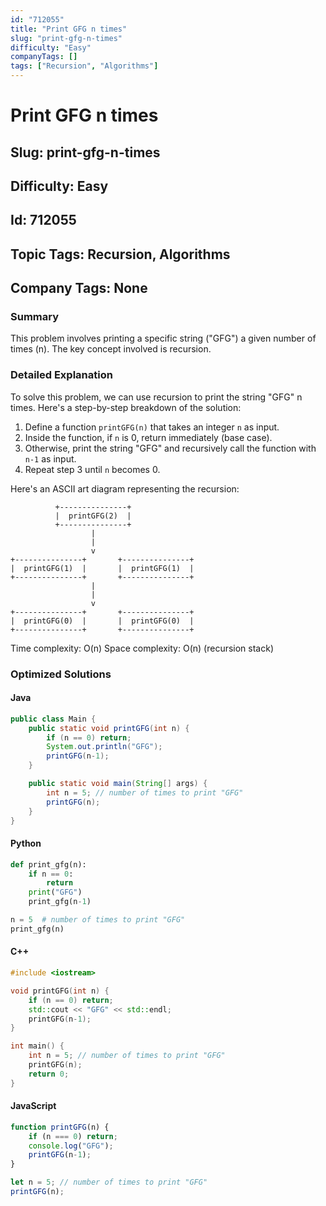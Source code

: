 ```yaml
---
id: "712055"
title: "Print GFG n times"
slug: "print-gfg-n-times"
difficulty: "Easy"
companyTags: []
tags: ["Recursion", "Algorithms"]
---
```


# Print GFG n times
## Slug: print-gfg-n-times
## Difficulty: Easy
## Id: 712055
## Topic Tags: Recursion, Algorithms
## Company Tags: None

### Summary
This problem involves printing a specific string ("GFG") a given number of times (n). The key concept involved is recursion.

### Detailed Explanation
To solve this problem, we can use recursion to print the string "GFG" n times. Here's a step-by-step breakdown of the solution:

1. Define a function `printGFG(n)` that takes an integer `n` as input.
2. Inside the function, if `n` is 0, return immediately (base case).
3. Otherwise, print the string "GFG" and recursively call the function with `n-1` as input.
4. Repeat step 3 until `n` becomes 0.

Here's an ASCII art diagram representing the recursion:
```
          +---------------+
          |  printGFG(2)  |
          +---------------+
                  |
                  |
                  v
+---------------+       +---------------+
|  printGFG(1)  |       |  printGFG(1)  |
+---------------+       +---------------+
                  |
                  |
                  v
+---------------+       +---------------+
|  printGFG(0)  |       |  printGFG(0)  |
+---------------+       +---------------+
```
Time complexity: O(n)
Space complexity: O(n) (recursion stack)

### Optimized Solutions

#### Java
```java
public class Main {
    public static void printGFG(int n) {
        if (n == 0) return;
        System.out.println("GFG");
        printGFG(n-1);
    }

    public static void main(String[] args) {
        int n = 5; // number of times to print "GFG"
        printGFG(n);
    }
}
```

#### Python
```python
def print_gfg(n):
    if n == 0:
        return
    print("GFG")
    print_gfg(n-1)

n = 5  # number of times to print "GFG"
print_gfg(n)
```

#### C++
```cpp
#include <iostream>

void printGFG(int n) {
    if (n == 0) return;
    std::cout << "GFG" << std::endl;
    printGFG(n-1);
}

int main() {
    int n = 5; // number of times to print "GFG"
    printGFG(n);
    return 0;
}
```

#### JavaScript
```javascript
function printGFG(n) {
    if (n === 0) return;
    console.log("GFG");
    printGFG(n-1);
}

let n = 5; // number of times to print "GFG"
printGFG(n);
```